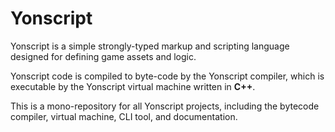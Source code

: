 # Yonscript

Yonscript is a simple strongly-typed markup and scripting language designed for defining game assets and logic.

Yonscript code is compiled to byte-code by the Yonscript compiler, which is executable by the Yonscript virtual machine written in **C++**.

This is a mono-repository for all Yonscript projects, including the bytecode compiler, virtual machine, CLI tool, and documentation.